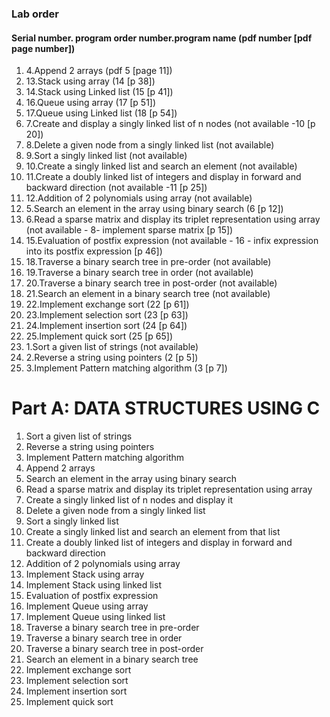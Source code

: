 ### Lab order

#### Serial number. program order number.program name (pdf number [pdf page number])
1. 4.Append 2 arrays (pdf 5 [page 11])
2. 13.Stack using array (14 [p 38])
3. 14.Stack using Linked list (15 [p 41])
4. 16.Queue using array (17 [p 51])
5. 17.Queue using Linked list (18 [p 54])
6. 7.Create and display a singly linked list of n nodes (not available -10 [p 20])
7. 8.Delete a given node from a singly linked list (not available)
8. 9.Sort a singly linked list (not available)
9. 10.Create a singly linked list and search an element (not available)
10.  11.Create a doubly linked list of integers and display in forward and backward direction (not available -11 [p 25])
11. 12.Addition of 2 polynomials using array (not available)
12. 5.Search an element in the array using binary search (6 [p 12])
13. 6.Read a sparse matrix and display its triplet representation using array (not available - 8- implement sparse matrix [p 15])
14. 15.Evaluation of postfix expression (not available - 16 - infix expression into its postfix expression [p 46])
15. 18.Traverse a binary search tree in pre-order (not available)
16. 19.Traverse a binary search tree in order (not available)
17. 20.Traverse a binary search tree in post-order (not available)
18. 21.Search an element in a binary search tree (not available)
19. 22.Implement exchange sort (22 [p 61])
20. 23.Implement selection sort (23 [p 63])
21. 24.Implement insertion sort (24 [p 64])
22. 25.Implement quick sort (25 [p 65])
23. 1.Sort a given list of strings (not available)
24. 2.Reverse a string using pointers (2 [p 5])
25. 3.Implement Pattern matching algorithm (3 [p 7])

# Part A: DATA STRUCTURES USING C

1. Sort a given list of strings
2. Reverse a string using pointers
3. Implement Pattern matching algorithm
4. Append 2 arrays
5. Search an element in the array using binary search
6. Read a sparse matrix and display its triplet representation using array
7. Create a singly linked list of n nodes and display it
8. Delete a given node from a singly linked list
9. Sort a singly linked list
10. Create a singly linked list and search an element from that list
11. Create a doubly linked list of integers and display in forward and backward direction
12. Addition of 2 polynomials using array
13. Implement Stack using array
14. Implement Stack using linked list
15. Evaluation of postfix expression
16. Implement Queue using array
17. Implement Queue using linked list
18. Traverse a binary search tree in pre-order
19. Traverse a binary search tree in order
20. Traverse a binary search tree in post-order
21. Search an element in a binary search tree
22. Implement exchange sort
23. Implement selection sort
24. Implement insertion sort
25. Implement quick sort